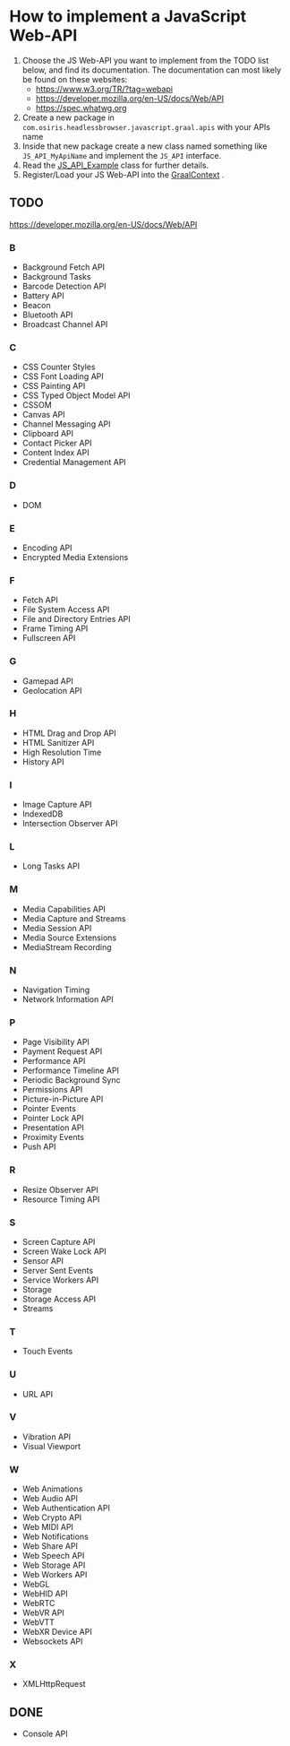 # How to implement a JavaScript Web-API

1. Choose the JS Web-API you want to implement from the TODO list below, and find its documentation. The documentation
   can most likely be found on these websites:
    - https://www.w3.org/TR/?tag=webapi
    - https://developer.mozilla.org/en-US/docs/Web/API
    - https://spec.whatwg.org
2. Create a new package in `com.osiris.headlessbrowser.javascript.graal.apis` with your APIs name
3. Inside that new package create a new class named something like `JS_API_MyApiName` and implement the `JS_API`
   interface.
4. Read
   the [JS_API_Example](src/main/java/com/osiris/headlessbrowser/graal/JS_API_Example.java)
   class for further details.
5. Register/Load your JS Web-API into
   the [GraalContext](src/main/java/com/osiris/headlessbrowser/js/contexts/GraalContext.java)
   .

## TODO

https://developer.mozilla.org/en-US/docs/Web/API

### B

- Background Fetch API
- Background Tasks
- Barcode Detection API
- Battery API
- Beacon
- Bluetooth API
- Broadcast Channel API

### C

- CSS Counter Styles
- CSS Font Loading API
- CSS Painting API
- CSS Typed Object Model API
- CSSOM
- Canvas API
- Channel Messaging API
- Clipboard API
- Contact Picker API
- Content Index API
- Credential Management API

### D

- DOM

### E

- Encoding API
- Encrypted Media Extensions

### F

- Fetch API
- File System Access API
- File and Directory Entries API
- Frame Timing API
- Fullscreen API

### G

- Gamepad API
- Geolocation API

### H

- HTML Drag and Drop API
- HTML Sanitizer API
- High Resolution Time
- History API

### I

- Image Capture API
- IndexedDB
- Intersection Observer API

### L

- Long Tasks API

### M

- Media Capabilities API
- Media Capture and Streams
- Media Session API
- Media Source Extensions
- MediaStream Recording

### N

- Navigation Timing
- Network Information API

### P

- Page Visibility API
- Payment Request API
- Performance API
- Performance Timeline API
- Periodic Background Sync
- Permissions API
- Picture-in-Picture API
- Pointer Events
- Pointer Lock API
- Presentation API
- Proximity Events
- Push API

### R

- Resize Observer API
- Resource Timing API

### S

- Screen Capture API
- Screen Wake Lock API
- Sensor API
- Server Sent Events
- Service Workers API
- Storage
- Storage Access API
- Streams

### T

- Touch Events

### U

- URL API

### V

- Vibration API
- Visual Viewport

### W

- Web Animations
- Web Audio API
- Web Authentication API
- Web Crypto API
- Web MIDI API
- Web Notifications
- Web Share API
- Web Speech API
- Web Storage API
- Web Workers API
- WebGL
- WebHID API
- WebRTC
- WebVR API
- WebVTT
- WebXR Device API
- Websockets API

### X

- XMLHttpRequest

## DONE

- Console API
